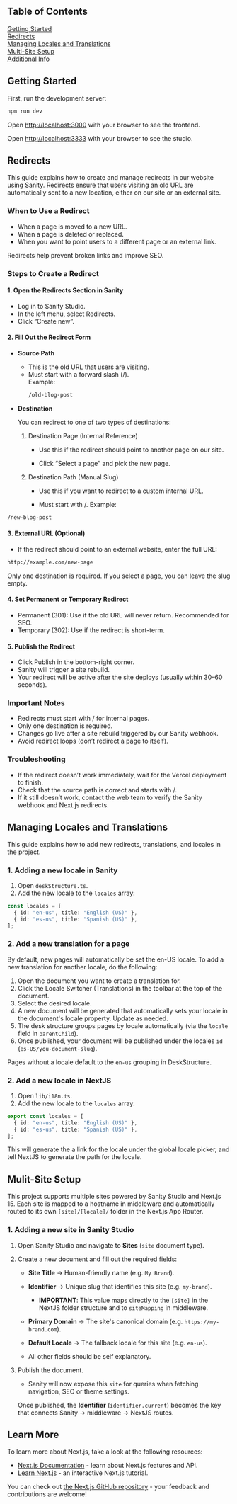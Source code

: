 ## Table of Contents

[Getting Started](#getting-started)  
[Redirects](#redirects)  
[Managing Locales and Translations](#managing-locales-and-translations)  
[Multi-Site Setup](#multi-site-setup)  
[Additional Info](#learn-more)

## Getting Started

First, run the development server:

```bash
npm run dev
```

Open [http://localhost:3000](http://localhost:3000) with your browser to see the frontend.

Open [http://localhost:3333](http://localhost:3333) with your browser to see the studio.

## Redirects

This guide explains how to create and manage redirects in our website using Sanity. Redirects ensure that users visiting an old URL are automatically sent to a new location, either on our site or an external site.

### When to Use a Redirect

- When a page is moved to a new URL.
- When a page is deleted or replaced.
- When you want to point users to a different page or an external link.

Redirects help prevent broken links and improve SEO.

### Steps to Create a Redirect

#### 1. **Open the Redirects Section in Sanity**

- Log in to Sanity Studio.
- In the left menu, select Redirects.
- Click “Create new”.

#### 2. **Fill Out the Redirect Form**

- **Source Path**

  - This is the old URL that users are visiting.
  - Must start with a forward slash (/).  
    Example:
    ```bash
    /old-blog-post
    ```

- **Destination**

  You can redirect to one of two types of destinations:

  1. Destination Page (Internal Reference)

     - Use this if the redirect should point to another page on our site.

     - Click “Select a page” and pick the new page.

  2. Destination Path (Manual Slug)

     - Use this if you want to redirect to a custom internal URL.

     - Must start with /. Example:

```bash
/new-blog-post
```

#### 3. External URL (Optional)

- If the redirect should point to an external website, enter the full URL:

```bash
http://example.com/new-page
```

Only one destination is required. If you select a page, you can leave the slug empty.

#### 4. **Set Permanent or Temporary Redirect**

- Permanent (301): Use if the old URL will never return. Recommended for SEO.
- Temporary (302): Use if the redirect is short-term.

#### 5. **Publish the Redirect**

- Click Publish in the bottom-right corner.
- Sanity will trigger a site rebuild.
- Your redirect will be active after the site deploys (usually within 30–60 seconds).

### Important Notes

- Redirects must start with / for internal pages.
- Only one destination is required.
- Changes go live after a site rebuild triggered by our Sanity webhook.
- Avoid redirect loops (don’t redirect a page to itself).

### Troubleshooting

- If the redirect doesn’t work immediately, wait for the Vercel deployment to finish.
- Check that the source path is correct and starts with /.
- If it still doesn’t work, contact the web team to verify the Sanity webhook and Next.js redirects.

## Managing Locales and Translations

This guide explains how to add new redirects, translations, and locales in the project.

### 1. Adding a new locale in Sanity

1. Open `deskStructure.ts`.
2. Add the new locale to the `locales` array:

```ts
const locales = [
  { id: "en-us", title: "English (US)" },
  { id: "es-us", title: "Spanish (US)" },
];
```

### 2. Add a new translation for a page

By default, new pages will automatically be set the en-US locale. To add a new translation for another locale, do the following:

1. Open the document you want to create a translation for.
2. Click the Locale Switcher (Translations) in the toolbar at the top of the document.
3. Select the desired locale.
4. A new document will be generated that automatically sets your locale in the document's locale property. Update as needed.
5. The desk structure groups pages by locale automatically (via the `locale` field in `parentChild`).
6. Once published, your document will be published under the locales `id` (`es-US/you-document-slug`).

Pages without a locale default to the `en-us` grouping in DeskStructure.

### 2. Add a new locale in NextJS

1. Open `lib/i18n.ts`.
2. Add the new locale to the `locales` array:

```ts
export const locales = [
  { id: "en-us", title: "English (US)" },
  { id: "es-us", title: "Spanish (US)" },
];
```

This will generate the a link for the locale under the global locale picker, and tell NextJS to generate the path for the locale.

## Mulit-Site Setup

This project supports multiple sites powered by Sanity Studio and Next.js 15. Each site is mapped to a hostname in middleware and automatically routed to its own `[site]/[locale]/` folder in the Next.js App Router.

### 1. Adding a new site in Sanity Studio

1. Open Sanity Studio and navigate to **Sites** (`site` document type).
2. Create a new document and fill out the required fields:

   - **Site Title** → Human-friendly name (e.g. `My Brand`).

   - **Identifier** → Unique slug that identifies this site (e.g. `my-brand`).

     - **IMPORTANT**: This value maps directly to the `[site]` in the NextJS folder structure and to `siteMapping` in middleware.

   - **Primary Domain** → The site's canonical domain (e.g. `https://my-brand.com`).
   - **Default Locale** → The fallback locale for this site (e.g. `en-us`).
   - All other fields should be self explanatory.

3. Publish the document.

   - Sanity will now expose this `site` for queries when fetching navigation, SEO or theme settings.

   Once published, the **Identifier** (`identifier.current`) becomes the key that connects Sanity → middleware → NextJS routes.

## Learn More

To learn more about Next.js, take a look at the following resources:

- [Next.js Documentation](https://nextjs.org/docs) - learn about Next.js features and API.
- [Learn Next.js](https://nextjs.org/learn) - an interactive Next.js tutorial.

You can check out [the Next.js GitHub repository](https://github.com/vercel/next.js) - your feedback and contributions are welcome!
